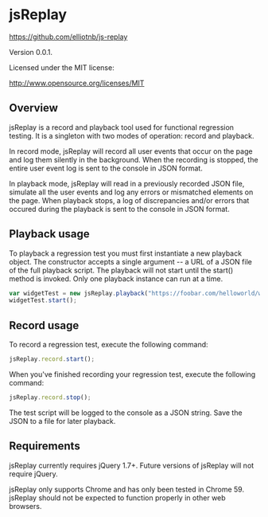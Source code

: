 # jsReplay
https://github.com/elliotnb/js-replay

Version 0.0.1.

Licensed under the MIT license:

http://www.opensource.org/licenses/MIT

## Overview 
jsReplay is a record and playback tool used for functional regression testing. It is a singleton with two modes of operation: record and playback.
	
In record mode, jsReplay will record all user events that occur on the page and log them silently in the background. When the recording is stopped, the entire user event log is sent to the console in JSON format.

In playback mode, jsReplay will read in a previously recorded JSON file, simulate all the user events and log any errors or mismatched elements on the page. When playback stops, a log of discrepancies and/or errors that occured during the playback is sent to the console in JSON format.


## Playback usage
	
To playback a regression test you must first instantiate a new playback object. The constructor accepts a single argument -- a URL of a JSON file of the full playback script. The playback will not start until the start() method is invoked. Only one playback instance can run at a time.

```javascript
var widgetTest = new jsReplay.playback("https://foobar.com/helloworld/widget-test.json");
widgetTest.start();
```

## Record usage

To record a regression test, execute the following command:	

```javascript
jsReplay.record.start();
```

When you've finished recording your regression test, execute the following command:

```javascript
jsReplay.record.stop();
```

The test script will be logged to the console as a JSON string. Save the JSON to a file for later playback.

## Requirements

jsReplay currently requires jQuery 1.7+. Future versions of jsReplay will not require jQuery.

jsReplay only supports Chrome and has only been tested in Chrome 59. jsReplay should not be expected to function properly in other web browsers.